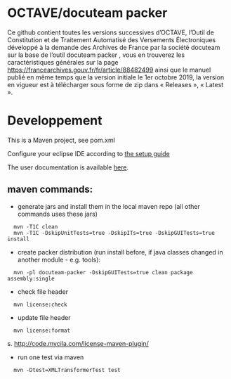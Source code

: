 # OCTAVE/docuteam packer

Ce github contient toutes les versions successives d’OCTAVE, l’Outil de Constitution et de Traitement Automatisé des Versements Électroniques développé à la demande des Archives de France par la société docuteam sur la base de l’outil docuteam packer , vous en trouverez les caractéristiques générales sur la page https://francearchives.gouv.fr/fr/article/88482499 ainsi que le manuel publié en même temps que la version initiale le 1er octobre 2019, la version en vigueur est à télécharger sous forme de zip dans « Releases », « Latest ». 

# Developpement

This is a Maven project, see pom.xml

Configure your eclipse IDE according to [the setup guide](build-tools/README.md)

The user documentation is available [here](https://docs.docuteam.ch/).

## maven commands:

- generate jars and install them in the local maven repo (all other commands uses these jars)

```
  mvn -T1C clean
  mvn -T1C -DskipUnitTests=true -DskipITs=true -DskipGUITests=true install
```

- create packer distribution (run install before, if java classes changed in another module - e.g. tools):

```
  mvn -pl docuteam-packer -DskipGUITests=true clean package assembly:single
```

- check file header

```
  mvn license:check
```

- update file header

```
  mvn license:format
```

s. http://code.mycila.com/license-maven-plugin/

- run one test via maven

```
  mvn -Dtest=XMLTransformerTest test
```
